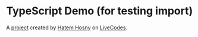 # TypeScript Demo (for testing import)
A [project](https://livecodes.io/#https://github.com/hatemhosny/typescript-demo-for-testing-import-/tree/gh-pages/src) created by [Hatem Hosny](https://github.com/hatemhosny) on [LiveCodes](https://livecodes.io).